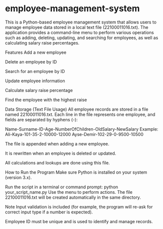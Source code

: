 # employee-management-system
This is a Python-based employee management system that allows users to manage employee data stored in a local text file (22100011016.txt). The application provides a command-line menu to perform various operations such as adding, deleting, updating, and searching for employees, as well as calculating salary raise percentages.

Features
Add a new employee

Delete an employee by ID

Search for an employee by ID

Update employee information

Calculate salary raise percentage

Find the employee with the highest raise

Data Storage (Text File Usage)
All employee records are stored in a file named 22100011016.txt.
Each line in the file represents one employee, and fields are separated by hyphens (-):

Name-Surname-ID-Age-NumberOfChildren-OldSalary-NewSalary
Example:
Ali-Kaya-101-35-2-10000-12000
Ayse-Demir-102-29-0-9500-10500

The file is appended when adding a new employee.

It is rewritten when an employee is deleted or updated.

All calculations and lookups are done using this file.

How to Run the Program
Make sure Python is installed on your system (version 3.x).

Run the script in a terminal or command prompt:
python your_script_name.py
Use the menu to perform actions. The file 22100011016.txt will be created automatically in the same directory.

Note
Input validation is included (for example, the program will re-ask for correct input type if a number is expected).

Employee ID must be unique and is used to identify and manage records.

